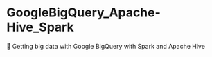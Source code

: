 # GoogleBigQuery_Apache-Hive_Spark
 🧊 Getting big data with Google BigQuery with Spark and Apache Hive
